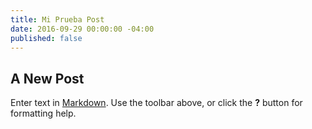 ```yaml
---
title: Mi Prueba Post
date: 2016-09-29 00:00:00 -04:00
published: false
---
```


## A New Post

Enter text in [Markdown](http://daringfireball.net/projects/markdown/). Use the toolbar above, or click the **?** button for formatting help.
